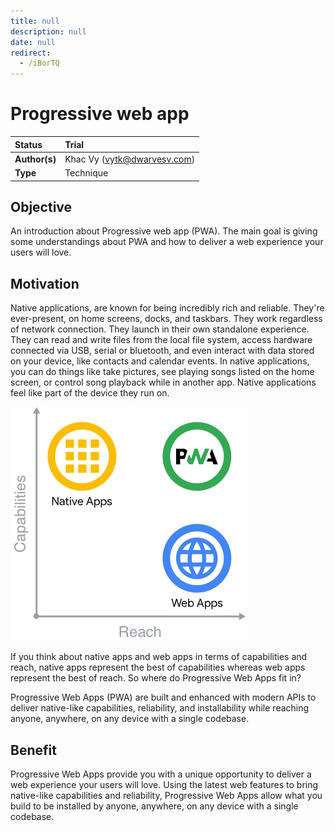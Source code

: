 ```yaml
---
title: null
description: null
date: null
redirect:
  - /iBorTQ
---
```


# Progressive web app

| Status        | Trial                       |
| :------------ | :-------------------------- |
| **Author(s)** | Khac Vy (vytk@dwarvesv.com) |
| **Type**      | Technique                   |

## Objective

An introduction about Progressive web app (PWA). The main goal is giving some understandings about PWA and how to deliver a web experience your users will love.

## Motivation

Native applications, are known for being incredibly rich and reliable. They're ever-present, on home screens, docks, and taskbars. They work regardless of network connection. They launch in their own standalone experience. They can read and write files from the local file system, access hardware connected via USB, serial or bluetooth, and even interact with data stored on your device, like contacts and calendar events. In native applications, you can do things like take pictures, see playing songs listed on the home screen, or control song playback while in another app. Native applications feel like part of the device they run on.

![inline](assets/capabilities-reach.png)

If you think about native apps and web apps in terms of capabilities and reach, native apps represent the best of capabilities whereas web apps represent the best of reach. So where do Progressive Web Apps fit in?

Progressive Web Apps (PWA) are built and enhanced with modern APIs to deliver native-like capabilities, reliability, and installability while reaching anyone, anywhere, on any device with a single codebase.

## Benefit

Progressive Web Apps provide you with a unique opportunity to deliver a web experience your users will love. Using the latest web features to bring native-like capabilities and reliability, Progressive Web Apps allow what you build to be installed by anyone, anywhere, on any device with a single codebase.
